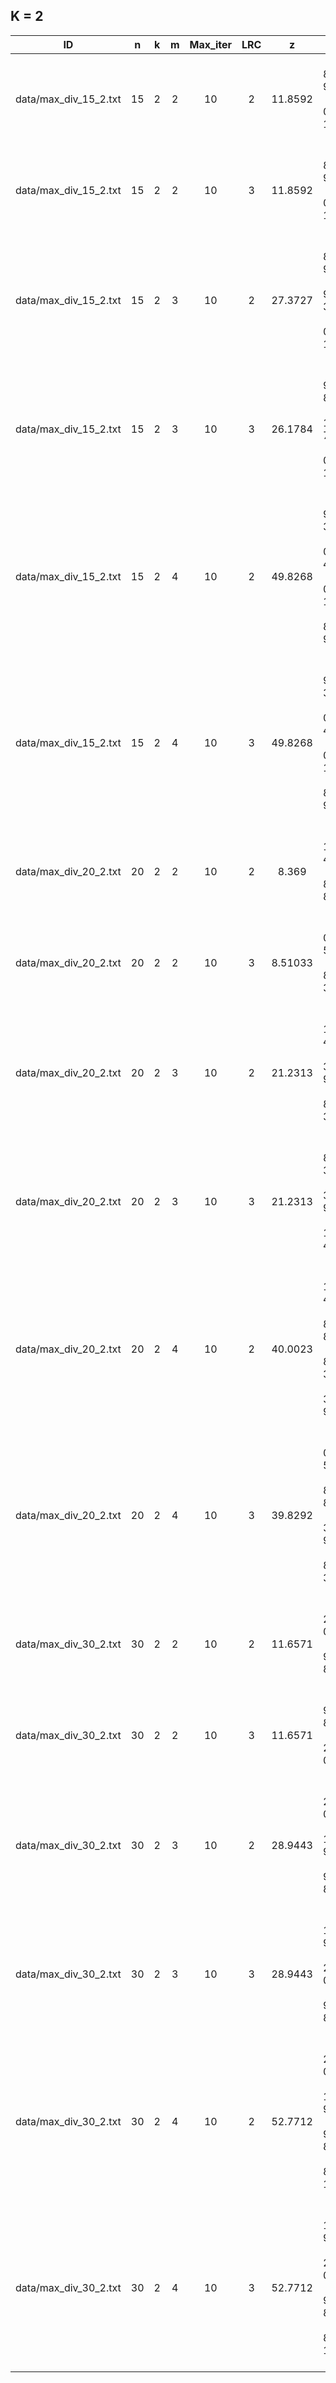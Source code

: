 ## K = 2

| ID | n | k | m | Max_iter | LRC | z | S | CPU(μs)
|:-:|:-:|:-:|:-:|:-:|:-:|:-:|:-:|:-:|
data/max_div_15_2.txt|15|2|2|10|2|11.8592| [ 8.65 9.98 ]  [ 0.58 1.29 ] |1421
data/max_div_15_2.txt|15|2|2|10|3|11.8592| [ 8.65 9.98 ]  [ 0.58 1.29 ] |546
data/max_div_15_2.txt|15|2|3|10|2|27.3727| [ 8.65 9.98 ]  [ 9.11 3.23 ]  [ 0.58 1.29 ] |697
data/max_div_15_2.txt|15|2|3|10|3|26.1784| [ 9.96 8.17 ]  [ 1.35 7.11 ]  [ 0.58 1.29 ] |778
data/max_div_15_2.txt|15|2|4|10|2|49.8268| [ 9.11 3.23 ]  [ 0.16 4.62 ]  [ 0.58 1.29 ]  [ 8.65 9.98 ] |1481
data/max_div_15_2.txt|15|2|4|10|3|49.8268| [ 9.11 3.23 ]  [ 0.16 4.62 ]  [ 0.58 1.29 ]  [ 8.65 9.98 ] |1868
data/max_div_20_2.txt|20|2|2|10|2|8.369| [ 1.16 4.47 ]  [ 8.57 8.36 ] |651
data/max_div_20_2.txt|20|2|2|10|3|8.51033| [ 0.63 5.96 ]  [ 8.67 3.17 ] |660
data/max_div_20_2.txt|20|2|3|10|2|21.2313| [ 1.16 4.47 ]  [ 3.47 9.43 ]  [ 8.67 3.17 ] |785
data/max_div_20_2.txt|20|2|3|10|3|21.2313| [ 8.67 3.17 ]  [ 3.47 9.43 ]  [ 1.16 4.47 ] |1082
data/max_div_20_2.txt|20|2|4|10|2|40.0023| [ 1.16 4.47 ]  [ 8.57 8.36 ]  [ 8.67 3.17 ]  [ 3.47 9.43 ] |1638
data/max_div_20_2.txt|20|2|4|10|3|39.8292| [ 0.63 5.96 ]  [ 8.57 8.36 ]  [ 3.47 9.43 ]  [ 8.67 3.17 ] |2172
data/max_div_30_2.txt|30|2|2|10|2|11.6571| [ 2.07 0.27 ]  [ 9.84 8.96 ] |749
data/max_div_30_2.txt|30|2|2|10|3|11.6571| [ 9.84 8.96 ]  [ 2.07 0.27 ] |808
data/max_div_30_2.txt|30|2|3|10|2|28.9443| [ 2.07 0.27 ]  [ 1.91 9.60 ]  [ 9.84 8.96 ] |1192
data/max_div_30_2.txt|30|2|3|10|3|28.9443| [ 1.91 9.60 ]  [ 2.07 0.27 ]  [ 9.84 8.96 ] |1332
data/max_div_30_2.txt|30|2|4|10|2|52.7712| [ 2.07 0.27 ]  [ 1.91 9.60 ]  [ 9.84 8.96 ]  [ 8.00 1.53 ] |2655
data/max_div_30_2.txt|30|2|4|10|3|52.7712| [ 1.91 9.60 ]  [ 2.07 0.27 ]  [ 9.84 8.96 ]  [ 8.00 1.53 ] |2154
